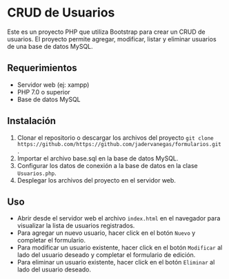 # CRUD de Usuarios

Este es un proyecto PHP que utiliza Bootstrap para crear un CRUD de usuarios. El proyecto permite agregar, modificar, listar y eliminar usuarios de una base de datos MySQL.

## Requerimientos

- Servidor web (ej: xampp)
- PHP 7.0 o superior
- Base de datos MySQL

## Instalación

1. Clonar el repositorio o descargar los archivos del proyecto `git clone https://github.com/https://github.com/jadervanegas/formularios.git
   `.
2. Importar el archivo base.sql en la base de datos MySQL.
3. Configurar los datos de conexión a la base de datos en la clase `Usuarios.php`.
4. Desplegar los archivos del proyecto en el servidor web.

## Uso

- Abrir desde el servidor web el archivo `index.html` en el navegador para visualizar la lista de usuarios registrados.
- Para agregar un nuevo usuario, hacer click en el botón `Nuevo` y completar el formulario.
- Para modificar un usuario existente, hacer click en el botón `Modificar` al lado del usuario deseado y completar el formulario de edición.
- Para eliminar un usuario existente, hacer click en el botón `Eliminar` al lado del usuario deseado.
